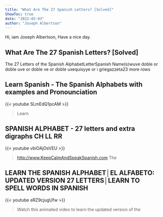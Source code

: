 ```yaml
---
title: "What Are The 27 Spanish Letters? [Solved]"
ShowToc: true 
date: "2022-03-03"
author: "Joseph Albertson" 
---
```


Hi, iam Joseph Albertson, Have a nice day.
## What Are The 27 Spanish Letters? [Solved]
The 27 Letters of the Spanish AlphabetLetterSpanish Name(s)wuve doble or doble uve or doble ve or doble uxequisyye or i griegazzeta23 more rows

## Learn Spanish - The Spanish Alphabets with examples and Pronounciation
{{< youtube SLmEdQ1pcAM >}}
>Learn 

## SPANISH ALPHABET - 27 letters and extra digraphs CH LL RR
{{< youtube vbiOAjOsVEU >}}
>http://www.KeepCalmAndSpeakSpanish.com The 

## LEARN THE SPANISH ALPHABET│EL ALFABETO: UPDATED VERSION 27 LETTERS│LEARN TO SPELL WORDS IN SPANISH
{{< youtube eRZ9cjugUfw >}}
>Watch this animated video to learn the updated version of the 

